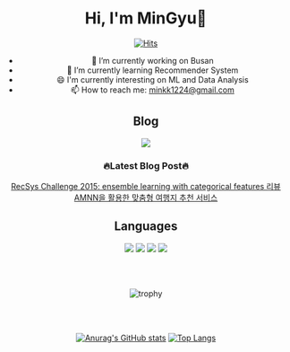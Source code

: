 <div align="center">


# Hi, I'm MinGyu👋

[![Hits](https://hits.seeyoufarm.com/api/count/incr/badge.svg?url=https%3A%2F%2Fgithub.com%2Fotch80&count_bg=%2379C83D&title_bg=%23555555&icon=&icon_color=%23E7E7E7&title=hits&edge_flat=false)](https://hits.seeyoufarm.com)

- 🔭 I’m currently working on Busan
- 🌱 I’m currently learning Recommender System 
- 😄 I'm currently interesting on ML and Data Analysis
- 📫 How to reach me: minkk1224@gmail.com

## Blog

<a href="https://otch80.github.io/" target="_blank"><img src="https://img.shields.io/badge/otch's Blog-23E7E7E7"></a>

### 🔥Latest Blog Post🔥
[RecSys Challenge 2015: ensemble learning with categorical features 리뷰](https://otch80.github.io/recommend%20system/Recsys-challenge-2015/) <br>
[AMNN을 활용한 맞춤형 여행지 추천 서비스](https://otch80.github.io/recommend%20system/%EC%97%AC%ED%96%89%EC%A7%80%EC%B6%94%EC%B2%9C/) <br>


## Languages
<img src="https://img.shields.io/badge/Python-3776AB?style=flat-square&logo=Python&logoColor=white"/> <img src="https://img.shields.io/badge/Node.js-339933?style=flat-square&logo=Node.js&logoColor=white"/> <img src="https://img.shields.io/badge/Spring Boot-6DB33F?style=flat-square&logo=Spring Boot&logoColor=white"/> <img src="https://img.shields.io/badge/java-007396?style=flat-square&logo=Spring Boot&logoColor=white"/> 

<br>
<br>
  
![trophy](https://github-profile-trophy.vercel.app/?username=otch80)

<br>
<br>

[![Anurag's GitHub stats](https://github-readme-stats.vercel.app/api?username=otch80&theme=gruvbox)](https://github.com/anuraghazra/github-readme-stats) [![Top Langs](https://github-readme-stats.vercel.app/api/top-langs/?username=otch80&layout=compact)](https://github.com/anuraghazra/github-readme-stats)

</div>

